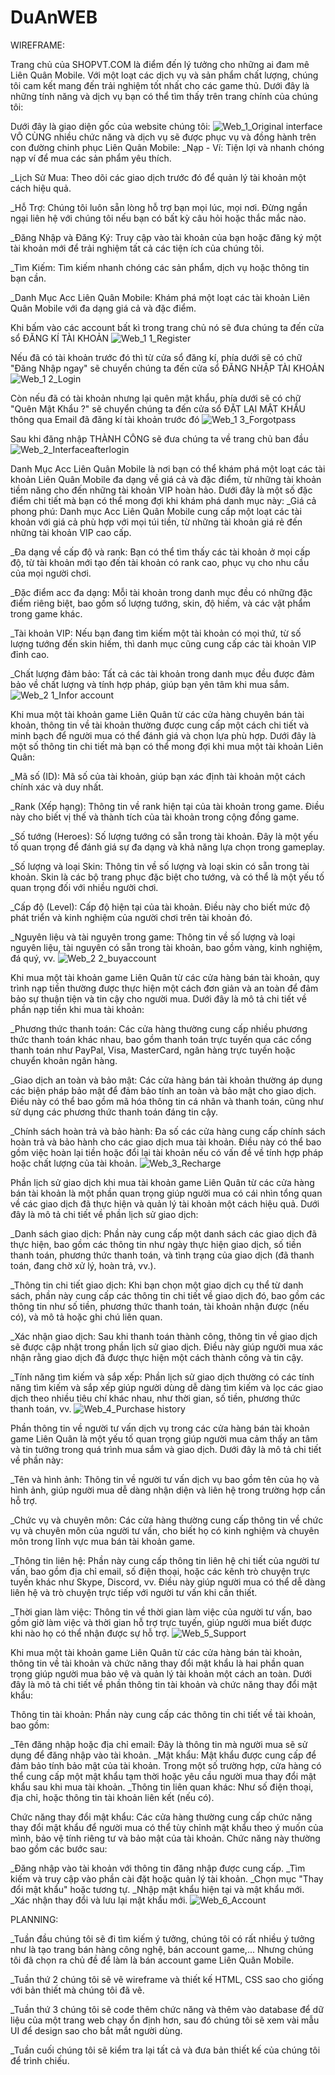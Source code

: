 # DuAnWEB
WIREFRAME:

Trang chủ của SHOPVT.COM là điểm đến lý tưởng cho những ai đam mê Liên Quân Mobile. Với một loạt các dịch vụ và sản phẩm chất lượng, chúng tôi cam kết mang đến trải nghiệm tốt nhất cho các game thủ. Dưới đây là những tính năng và dịch vụ bạn có thể tìm thấy trên trang chính của chúng tôi:

Dưới đây là giao diện gốc của website chúng tôi:
![Web_1_Original interface](https://github.com/TrungSEimportant/DuAnWEB/assets/163483741/4843fba2-0e3f-46a0-980c-fd2c788d3d31)
VÔ CÙNG nhiều chức năng và dịch vụ sẽ được phục vụ và đồng hành trên con đường chinh phục Liên Quân Mobile:
_Nạp - Ví: Tiện lợi và nhanh chóng nạp ví để mua các sản phẩm yêu thích.

_Lịch Sử Mua: Theo dõi các giao dịch trước đó để quản lý tài khoản một cách hiệu quả.

_Hỗ Trợ: Chúng tôi luôn sẵn lòng hỗ trợ bạn mọi lúc, mọi nơi. Đừng ngần ngại liên hệ với chúng tôi nếu bạn có bất kỳ câu hỏi hoặc thắc mắc nào.

_Đăng Nhập và Đăng Ký: Truy cập vào tài khoản của bạn hoặc đăng ký một tài khoản mới để trải nghiệm tất cả các tiện ích của chúng tôi.

_Tìm Kiếm: Tìm kiếm nhanh chóng các sản phẩm, dịch vụ hoặc thông tin bạn cần.

_Danh Mục Acc Liên Quân Mobile: Khám phá một loạt các tài khoản Liên Quân Mobile với đa dạng giá cả và đặc điểm.

Khi bấm vào các account bất kì trong trang chủ nó sẽ đưa chúng ta đến cửa sổ ĐĂNG KÍ TÀI KHOẢN
![Web_1 1_Register](https://github.com/TrungSEimportant/DuAnWEB/assets/163483741/2a8b2a3d-7087-4bd6-b5a1-eb046e983805)

Nếu đã có tài khoản trước đó thì từ cửa sổ đăng kí, phía dưới sẽ có chữ "Đăng Nhập ngay" sẽ chuyển chúng ta đến cửa sổ ĐĂNG NHẬP TÀI KHOẢN
![Web_1 2_Login](https://github.com/TrungSEimportant/DuAnWEB/assets/163483741/5f493622-fb0b-480f-8237-65836c69bc55)

Còn nếu đã có tài khoản nhưng lại quên mật khẩu, phía dưới sẽ có chữ "Quên Mật Khẩu ?" sẽ chuyển chúng ta đến cửa sổ ĐẶT LẠI MẬT KHẨU thông qua Email đã đăng kí tài khoản trước đó
![Web_1 3_Forgotpass](https://github.com/TrungSEimportant/DuAnWEB/assets/163483741/ca4b0c74-3ef0-4b8d-9de5-9d155cc7151e)

Sau khi đăng nhập THÀNH CÔNG sẽ đưa chúng ta về trang chủ ban đầu 
![Web_2_Interfaceafterlogin](https://github.com/TrungSEimportant/DuAnWEB/assets/163483741/e64000b2-8bb8-4a5a-8201-77f660ee7332)

Danh Mục Acc Liên Quân Mobile là nơi bạn có thể khám phá một loạt các tài khoản Liên Quân Mobile đa dạng về giá cả và đặc điểm, từ những tài khoản tiềm năng cho đến những tài khoản VIP hoàn hảo. Dưới đây là một số đặc điểm chi tiết mà bạn có thể mong đợi khi khám phá danh mục này:
_Giá cả phong phú: Danh mục Acc Liên Quân Mobile cung cấp một loạt các tài khoản với giá cả phù hợp với mọi túi tiền, từ những tài khoản giá rẻ đến những tài khoản VIP cao cấp.

_Đa dạng về cấp độ và rank: Bạn có thể tìm thấy các tài khoản ở mọi cấp độ, từ tài khoản mới tạo đến tài khoản có rank cao, phục vụ cho nhu cầu của mọi người chơi.

_Đặc điểm acc đa dạng: Mỗi tài khoản trong danh mục đều có những đặc điểm riêng biệt, bao gồm số lượng tướng, skin, độ hiếm, và các vật phẩm trong game khác.

_Tài khoản VIP: Nếu bạn đang tìm kiếm một tài khoản có mọi thứ, từ số lượng tướng đến skin hiếm, thì danh mục cũng cung cấp các tài khoản VIP đỉnh cao.

_Chất lượng đảm bảo: Tất cả các tài khoản trong danh mục đều được đảm bảo về chất lượng và tính hợp pháp, giúp bạn yên tâm khi mua sắm.
![Web_2 1_Infor account](https://github.com/TrungSEimportant/DuAnWEB/assets/163483741/c9c70582-fec8-4989-91f5-a4bf6b54b248)

Khi mua một tài khoản game Liên Quân từ các cửa hàng chuyên bán tài khoản, thông tin về tài khoản thường được cung cấp một cách chi tiết và minh bạch để người mua có thể đánh giá và chọn lựa phù hợp. Dưới đây là một số thông tin chi tiết mà bạn có thể mong đợi khi mua một tài khoản Liên Quân:

_Mã số (ID): Mã số của tài khoản, giúp bạn xác định tài khoản một cách chính xác và duy nhất.

_Rank (Xếp hạng): Thông tin về rank hiện tại của tài khoản trong game. Điều này cho biết vị thế và thành tích của tài khoản trong cộng đồng game.

_Số tướng (Heroes): Số lượng tướng có sẵn trong tài khoản. Đây là một yếu tố quan trọng để đánh giá sự đa dạng và khả năng lựa chọn trong gameplay.

_Số lượng và loại Skin: Thông tin về số lượng và loại skin có sẵn trong tài khoản. Skin là các bộ trang phục đặc biệt cho tướng, và có thể là một yếu tố quan trọng đối với nhiều người chơi.

_Cấp độ (Level): Cấp độ hiện tại của tài khoản. Điều này cho biết mức độ phát triển và kinh nghiệm của người chơi trên tài khoản đó.

_Nguyên liệu và tài nguyên trong game: Thông tin về số lượng và loại nguyên liệu, tài nguyên có sẵn trong tài khoản, bao gồm vàng, kinh nghiệm, đá quý, vv.
![Web_2 2_buyaccount](https://github.com/TrungSEimportant/DuAnWEB/assets/163483741/370eb543-2d4e-4452-9a18-8ff3c9a6622a)

Khi mua một tài khoản game Liên Quân từ các cửa hàng bán tài khoản, quy trình nạp tiền thường được thực hiện một cách đơn giản và an toàn để đảm bảo sự thuận tiện và tin cậy cho người mua. Dưới đây là mô tả chi tiết về phần nạp tiền khi mua tài khoản:

_Phương thức thanh toán: Các cửa hàng thường cung cấp nhiều phương thức thanh toán khác nhau, bao gồm thanh toán trực tuyến qua các cổng thanh toán như PayPal, Visa, MasterCard, ngân hàng trực tuyến hoặc chuyển khoản ngân hàng.

_Giao dịch an toàn và bảo mật: Các cửa hàng bán tài khoản thường áp dụng các biện pháp bảo mật để đảm bảo tính an toàn và bảo mật cho giao dịch. Điều này có thể bao gồm mã hóa thông tin cá nhân và thanh toán, cũng như sử dụng các phương thức thanh toán đáng tin cậy.

_Chính sách hoàn trả và bảo hành: Đa số các cửa hàng cung cấp chính sách hoàn trả và bảo hành cho các giao dịch mua tài khoản. Điều này có thể bao gồm việc hoàn lại tiền hoặc đổi lại tài khoản nếu có vấn đề về tính hợp pháp hoặc chất lượng của tài khoản.
![Web_3_Recharge](https://github.com/TrungSEimportant/DuAnWEB/assets/163483741/3f9e97ce-fbb7-48de-bccf-a1924d6b65b0)

Phần lịch sử giao dịch khi mua tài khoản game Liên Quân từ các cửa hàng bán tài khoản là một phần quan trọng giúp người mua có cái nhìn tổng quan về các giao dịch đã thực hiện và quản lý tài khoản một cách hiệu quả. Dưới đây là mô tả chi tiết về phần lịch sử giao dịch:

_Danh sách giao dịch: Phần này cung cấp một danh sách các giao dịch đã thực hiện, bao gồm các thông tin như ngày thực hiện giao dịch, số tiền thanh toán, phương thức thanh toán, và tình trạng của giao dịch (đã thanh toán, đang chờ xử lý, hoàn trả, vv.).

_Thông tin chi tiết giao dịch: Khi bạn chọn một giao dịch cụ thể từ danh sách, phần này cung cấp các thông tin chi tiết về giao dịch đó, bao gồm các thông tin như số tiền, phương thức thanh toán, tài khoản nhận được (nếu có), và mô tả hoặc ghi chú liên quan.

_Xác nhận giao dịch: Sau khi thanh toán thành công, thông tin về giao dịch sẽ được cập nhật trong phần lịch sử giao dịch. Điều này giúp người mua xác nhận rằng giao dịch đã được thực hiện một cách thành công và tin cậy.

_Tính năng tìm kiếm và sắp xếp: Phần lịch sử giao dịch thường có các tính năng tìm kiếm và sắp xếp giúp người dùng dễ dàng tìm kiếm và lọc các giao dịch theo nhiều tiêu chí khác nhau, như thời gian, số tiền, phương thức thanh toán, vv.
![Web_4_Purchase history](https://github.com/TrungSEimportant/DuAnWEB/assets/163483741/ba577b81-3201-40ff-9697-531aecbf075f)

Phần thông tin về người tư vấn dịch vụ trong các cửa hàng bán tài khoản game Liên Quân là một yếu tố quan trọng giúp người mua cảm thấy an tâm và tin tưởng trong quá trình mua sắm và giao dịch. Dưới đây là mô tả chi tiết về phần này:

_Tên và hình ảnh: Thông tin về người tư vấn dịch vụ bao gồm tên của họ và hình ảnh, giúp người mua dễ dàng nhận diện và liên hệ trong trường hợp cần hỗ trợ.

_Chức vụ và chuyên môn: Các cửa hàng thường cung cấp thông tin về chức vụ và chuyên môn của người tư vấn, cho biết họ có kinh nghiệm và chuyên môn trong lĩnh vực mua bán tài khoản game.

_Thông tin liên hệ: Phần này cung cấp thông tin liên hệ chi tiết của người tư vấn, bao gồm địa chỉ email, số điện thoại, hoặc các kênh trò chuyện trực tuyến khác như Skype, Discord, vv. Điều này giúp người mua có thể dễ dàng liên hệ và trò chuyện trực tiếp với người tư vấn khi cần thiết.

_Thời gian làm việc: Thông tin về thời gian làm việc của người tư vấn, bao gồm giờ làm việc và thời gian hỗ trợ trực tuyến, giúp người mua biết được khi nào họ có thể nhận được sự hỗ trợ.
![Web_5_Support](https://github.com/TrungSEimportant/DuAnWEB/assets/163483741/798e0f4f-4b16-4640-89e1-b10a83e6e4e1)

Khi mua một tài khoản game Liên Quân từ các cửa hàng bán tài khoản, thông tin về tài khoản và chức năng thay đổi mật khẩu là hai phần quan trọng giúp người mua bảo vệ và quản lý tài khoản một cách an toàn. Dưới đây là mô tả chi tiết về phần thông tin tài khoản và chức năng thay đổi mật khẩu:

Thông tin tài khoản: Phần này cung cấp các thông tin chi tiết về tài khoản, bao gồm:

_Tên đăng nhập hoặc địa chỉ email: Đây là thông tin mà người mua sẽ sử dụng để đăng nhập vào tài khoản.
_Mật khẩu: Mật khẩu được cung cấp để đảm bảo tính bảo mật của tài khoản. Trong một số trường hợp, cửa hàng có thể cung cấp một mật khẩu tạm thời hoặc yêu cầu người mua thay đổi mật khẩu sau khi mua tài khoản.
_Thông tin liên quan khác: Như số điện thoại, địa chỉ, hoặc thông tin tài khoản liên kết (nếu có).

Chức năng thay đổi mật khẩu: Các cửa hàng thường cung cấp chức năng thay đổi mật khẩu để người mua có thể tùy chỉnh mật khẩu theo ý muốn của mình, bảo vệ tính riêng tư và bảo mật của tài khoản. Chức năng này thường bao gồm các bước sau:

_Đăng nhập vào tài khoản với thông tin đăng nhập được cung cấp.
_Tìm kiếm và truy cập vào phần cài đặt hoặc quản lý tài khoản.
_Chọn mục "Thay đổi mật khẩu" hoặc tương tự.
_Nhập mật khẩu hiện tại và mật khẩu mới.
_Xác nhận thay đổi và lưu lại mật khẩu mới.
![Web_6_Account](https://github.com/TrungSEimportant/DuAnWEB/assets/163483741/bf573596-db42-4f5e-bacd-7a4ff0d81769)

PLANNING:

_Tuần đầu chúng tôi sẽ đi tìm kiếm ý tưởng, chúng tôi có rất nhiều ý tưởng như là tạo trang bán hàng công nghệ, bán account game,... Nhưng chúng tôi đã chọn ra chủ đề để làm là bán account game Liên Quân Mobile.

_Tuần thứ 2 chúng tôi sẽ vẽ wireframe và thiết kế HTML, CSS sao cho giống với bản thiết mà chúng tôi đã vẽ.

_Tuần thứ 3 chúng tôi sẽ code thêm chức năng và thêm vào database để dữ liệu của một trang web chạy ổn định hơn, sau đó chúng tôi sẽ xem vài mẫu UI để design sao cho bắt mắt người dùng.

_Tuần cuối chúng tôi sẽ kiểm tra lại tất cả và đưa bản thiết kế của chúng tôi để trình chiếu.
